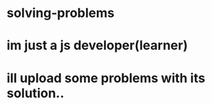 # solving-problems
# im just a js developer(learner)
# ill upload some problems with its solution..
